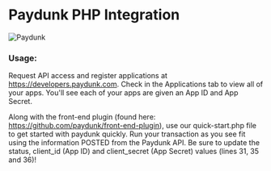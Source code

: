 # Paydunk PHP Integration

<img alt="Paydunk" src="http://paydunk.com/wp-content/themes/paydunk/images/footr_logo.png" />

### Usage:

Request API access and register applications at https://developers.paydunk.com. Check in the Applications tab to view all of your apps. You'll see each of your apps are given an App ID and App Secret.

Along with the front-end plugin (found here: https://github.com/paydunk/front-end-plugin), use our quick-start.php file to get started with paydunk quickly. Run your transaction as you see fit using the information POSTED from the Paydunk API. Be sure to update the status, client_id (App ID) and client_secret (App Secret) values (lines 31, 35 and 36)!
